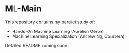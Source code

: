 # ML-Main

This repository contains my parallel study of:
- Hands-On Machine Learning (Aurélien Géron)
- Machine Learning Specialization (Andrew Ng, Coursera)

Detailed README coming soon.